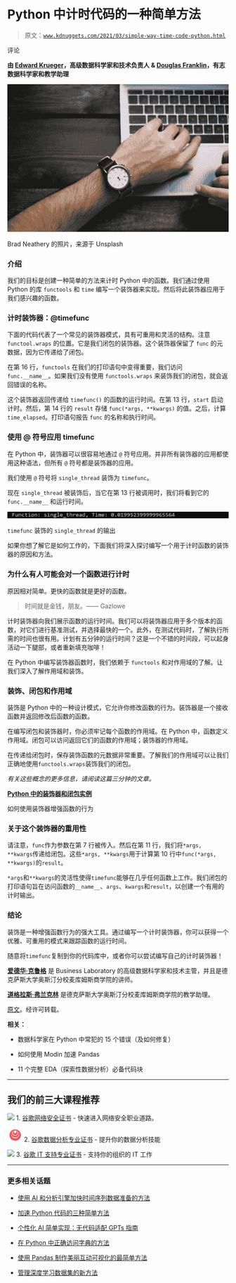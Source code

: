# Python 中计时代码的一种简单方法

> 原文：[`www.kdnuggets.com/2021/03/simple-way-time-code-python.html`](https://www.kdnuggets.com/2021/03/simple-way-time-code-python.html)

评论

**由 [Edward Krueger](https://www.linkedin.com/in/edkrueger/)，高级数据科学家和技术负责人 & [Douglas Franklin](https://www.linkedin.com/in/dougaf/)，有志数据科学家和教学助理**

![图示](img/c0d0bbae1f9f5187046476a61b4abe60.png)

Brad Neathery 的照片，来源于 Unsplash

### 介绍

我们的目标是创建一种简单的方法来计时 Python 中的函数。我们通过使用 Python 的库 `functools` 和 `time` 编写一个装饰器来实现。然后将此装饰器应用于我们感兴趣的函数。

### 计时装饰器：@timefunc

下面的代码代表了一个常见的装饰器模式，具有可重用和灵活的结构。注意 `functool.wraps` 的位置。它是我们闭包的装饰器。这个装饰器保留了 `func` 的元数据，因为它传递给了闭包。

在第 16 行，`functools` 在我们的打印语句中变得重要，我们访问 `func.__name__`。如果我们没有使用 `functools.wraps` 来装饰我们的闭包，就会返回错误的名称。

这个装饰器返回传递给 `timefunc()` 的函数的运行时间。在第 13 行，`start` 启动计时。然后，第 14 行的 `result` 存储 `func(*args, **kwargs)` 的值。之后，计算 `time_elapsed`。打印语句报告 `func` 的名称和执行时间。

### 使用 @ 符号应用 timefunc

在 Python 中，装饰器可以很容易地通过 `@` 符号应用。并非所有装饰器的应用都使用这种语法，但所有 `@` 符号都是装饰器的应用。

我们使用 `@` 符号将 `single_thread` 装饰为 `timefunc`。

现在 `single_thread` 被装饰后，当它在第 13 行被调用时，我们将看到它的 `func.__name__` 和运行时间。

![](img/e8a5bbe7e0d544055759eacbba2ba4cf.png)

`timefunc` 装饰的 `single_thread` 的输出

如果你想了解它是如何工作的，下面我们将深入探讨编写一个用于计时函数的装饰器的原因和方法。

### 为什么有人可能会对一个函数进行计时

原因相对简单。更快的函数就是更好的函数。

> 时间就是金钱，朋友。—— Gazlowe

计时装饰器向我们展示函数的运行时间。我们可以将装饰器应用于多个版本的函数，对它们进行基准测试，并选择最快的一个。此外，在测试代码时，了解执行所需的时间也很有用。计划有五分钟的运行时间？这是一个不错的时间段，可以起身活动一下腿部，或者重新填充咖啡！

在 Python 中编写装饰器函数时，我们依赖于 `functools` 和对作用域的了解。让我们深入了解作用域和装饰。

### 装饰、闭包和作用域

装饰是 Python 中的一种设计模式，它允许你修改函数的行为。装饰器是一个接收函数并返回修改后函数的函数。

在编写闭包和装饰器时，你必须牢记每个函数的作用域。在 Python 中，函数定义作用域。闭包可以访问返回它们的函数的作用域；装饰器的作用域。

在传递给闭包时，保存装饰函数的元数据非常重要。了解我们的作用域可以让我们正确地使用`functools.wraps`装饰我们的闭包。

*有关这些概念的更多信息，请阅读这篇三分钟的文章。*

[**Python 中的装饰器和闭包实例**](https://towardsdatascience.com/decorators-and-closures-by-example-in-python-382758321164)

如何使用装饰器增强函数的行为

### 关于这个装饰器的重用性

请注意，`func`作为参数在第 7 行被传入。然后在第 11 行，我们将`*args, **kwargs`传递给闭包。这些`*args, **kwargs`用于计算第 10 行中`func(*args, **kwargs)`的`result`。

`*args`和`**kwargs`的灵活性使得`timefunc`能够在几乎任何函数上工作。我们闭包的打印语句旨在访问函数的`__name__`、`args`、`kwargs`和`result`，以创建一个有用的计时输出。

### 结论

装饰是一种增强函数行为的强大工具。通过编写一个计时装饰器，你可以获得一个优雅、可重用的模式来跟踪函数的运行时间。

随意将`timefunc`复制到你的代码库中，或者你可以尝试编写自己的计时装饰器！

**[爱德华·克鲁格](https://www.linkedin.com/in/edkrueger/)** 是 Business Laboratory 的高级数据科学家和技术主管，并且是德克萨斯大学奥斯汀分校麦库姆斯商学院的讲师。

**[道格拉斯·弗兰克林](https://www.linkedin.com/in/dougaf/)** 是德克萨斯大学奥斯汀分校麦库姆斯商学院的教学助理。

[原文](https://towardsdatascience.com/a-simple-way-to-time-code-in-python-a9a175eb0172)。经许可转载。

**相关：**

+   数据科学家在 Python 中常犯的 15 个错误（及如何修复）

+   如何使用 Modin 加速 Pandas

+   11 个完整 EDA（探索性数据分析）必备代码块

* * *

## 我们的前三大课程推荐

![](img/0244c01ba9267c002ef39d4907e0b8fb.png) 1\. [谷歌网络安全证书](https://www.kdnuggets.com/google-cybersecurity) - 快速进入网络安全职业道路。

![](img/e225c49c3c91745821c8c0368bf04711.png) 2\. [谷歌数据分析专业证书](https://www.kdnuggets.com/google-data-analytics) - 提升你的数据分析技能

![](img/0244c01ba9267c002ef39d4907e0b8fb.png) 3\. [谷歌 IT 支持专业证书](https://www.kdnuggets.com/google-itsupport) - 支持你的组织的 IT 工作

* * *

### 更多相关话题

+   [使用 AI 和分析引擎加快时间序列数据准备的方法](https://www.kdnuggets.com/2021/12/piexchange-faster-way-prepare-timeseries-data-ai-analytics-engine.html)

+   [加速 Python 代码的三种简单方法](https://www.kdnuggets.com/2022/10/3-simple-ways-speed-python-code.html)

+   [个性化 AI 简单实现：无代码适配 GPTs 指南](https://www.kdnuggets.com/personalized-ai-made-simple-your-no-code-guide-to-adapting-gpts)

+   [在 Python 中正确访问字典的方法](https://www.kdnuggets.com/the-right-way-to-access-dictionaries-in-python)

+   [使用 Pandas 制作美丽互动可视化的最简单方法](https://www.kdnuggets.com/2021/12/easiest-way-make-beautiful-interactive-visualizations-pandas.html)

+   [管理深度学习数据集的新方法](https://www.kdnuggets.com/2022/03/new-way-managing-deep-learning-datasets.html)
